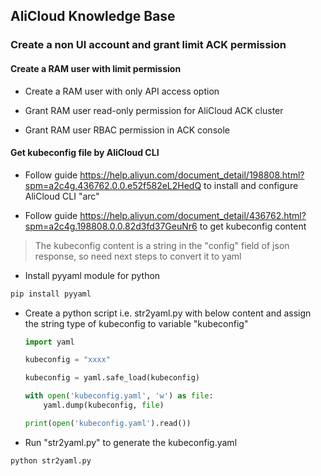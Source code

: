 ## AliCloud Knowledge Base

### Create a non UI account and grant limit ACK permission

#### Create a RAM user with limit permission
+ Create a RAM user with only API access option

+ Grant RAM user read-only permission for AliCloud ACK cluster

+ Grant RAM user RBAC permission in ACK console

#### Get kubeconfig file by AliCloud CLI
+ Follow guide https://help.aliyun.com/document_detail/198808.html?spm=a2c4g.436762.0.0.e52f582eL2HedQ to install and configure AliCloud CLI "arc"

+ Follow guide https://help.aliyun.com/document_detail/436762.html?spm=a2c4g.198808.0.0.82d3fd37GeuNr6 to get kubeconfig content 
> The kubeconfig content is a string in the "config" field of json response, so need next steps to convert it to yaml

+ Install pyyaml module for python
```bash
pip install pyyaml
```

+ Create a python script i.e. str2yaml.py with below content and assign the string type of kubeconfig to variable "kubeconfig"  
    ```py
    import yaml

    kubeconfig = "xxxx"

    kubeconfig = yaml.safe_load(kubeconfig)

    with open('kubeconfig.yaml', 'w') as file:
        yaml.dump(kubeconfig, file)

    print(open('kubeconfig.yaml').read())
    ```

+ Run "str2yaml.py" to generate the kubeconfig.yaml
```bash
python str2yaml.py
```



